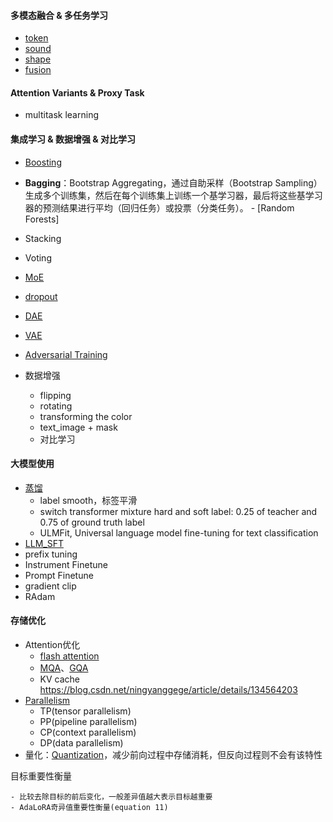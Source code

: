 #### 多模态融合 & 多任务学习
- [token](Multimodality_Fusion/token_modality.md)
- [sound](Multimodality_Fusion/sound_modality.md)
- [shape](Multimodality_Fusion/shape_modality.md)
- [fusion](Multimodality_Fusion/modality_fusion.md)

####  Attention Variants & Proxy Task
- multitask learning

#### 集成学习 & 数据增强 & 对比学习
- [Boosting](Ensemble/Ensemble/Boosting/boosting.md)

- **Bagging**：Bootstrap Aggregating，通过自助采样（Bootstrap Sampling）生成多个训练集，然后在每个训练集上训练一个基学习器，最后将这些基学习器的预测结果进行平均（回归任务）或投票（分类任务）。
      - [Random Forests]
- Stacking
- Voting
- [MoE](Ensemble/MoE/moe.md)
- [dropout](Denoising/Dropout/dropout.md)
- [DAE](Denoising/DAE/dae.md)
- [VAE](Denoising/VAE/vae.md)
- [Adversarial Training](Denoising/AdversarialTraining/vat.md)
- 数据增强  
    - flipping  
    - rotating  
    - transforming the color  
    - text_image + mask
  - 对比学习

#### 大模型使用
- [蒸馏](LLM_Extend/distillation/distillation.md)
  - label smooth，标签平滑
  - switch transformer mixture hard and soft label: 0.25 of teacher and 0.75 of ground truth label
  - ULMFit, Universal language model fine-tuning for text classification
- [LLM_SFT](LLM_Extend/LLM_SFT/LLM_SFT.md)
- prefix tuning
- Instrument Finetune
- Prompt Finetune
- gradient clip
- RAdam

#### 存储优化
- Attention优化
    - [flash attention](Memory_Saving/Flash_Attention/FlashAttention.md)
    - [MQA](Memory_Saving/Attention_Variants/mqa/#mqa)、[GQA](Memory_Saving/Attention_Variants/mga/#gqa)
    - KV cache https://blog.csdn.net/ningyanggege/article/details/134564203
- [Parallelism](Memory_Saving/Parallelism/parallelism.md)
    - TP(tensor parallelism)
    - PP(pipeline parallelism)
    - CP(context parallelism)
    - DP(data parallelism)
- 量化：[Quantization](Memory_Saving/Quantization/quantization.md)，减少前向过程中存储消耗，但反向过程则不会有该特性


目标重要性衡量  

    - 比较去除目标的前后变化，一般差异值越大表示目标越重要  
    - AdaLoRA奇异值重要性衡量(equation 11)
